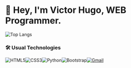 # 👋 Hey, I'm Victor Hugo, WEB Programmer.
![Top Langs](https://github-readme-stats.vercel.app/api/top-langs/?username=cesar903&layout=compact&theme=radical)

### 🛠 Usual Technologies
![HTML5](https://img.shields.io/badge/HTML5-E34F26?style=for-the-badge&logo=html5&logoColor=white)![CSS3](https://img.shields.io/badge/CSS3-1572B6?style=for-the-badge&logo=css3&logoColor=white)![Python](https://img.shields.io/badge/Python-3670A0?style=for-the-badge&logo=python&logoColor=white)![Bootstrap](https://img.shields.io/badge/Bootstrap-563D7C?style=for-the-badge&logo=bootstrap&logoColor=white)[![Gmail](https://img.shields.io/badge/Gmail-D14836?style=for-the-badge&logo=gmail&logoColor=white)](mailto:victorhugosilva844@gmail.com)
